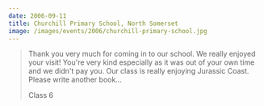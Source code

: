 ```yaml
---
date: 2006-09-11
title: Churchill Primary School, North Somerset
image: /images/events/2006/churchill-primary-school.jpg
---
```


> Thank you very much for coming in to our school. We really enjoyed your visit! You're very kind especially as it was out of your own time and we didn't pay you. Our class is really enjoying Jurassic Coast. Please write another book...
> 
> <footer>Class 6</footer>

